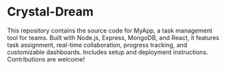 # Crystal-Dream
This repository contains the source code for MyApp, a task management tool for teams. Built with Node.js, Express, MongoDB, and React, it features task assignment, real-time collaboration, progress tracking, and customizable dashboards. Includes setup and deployment instructions. Contributions are welcome!
